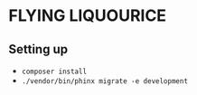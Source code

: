 # FLYING LIQUOURICE

## Setting up

* `composer install`
* `./vendor/bin/phinx migrate -e development`
